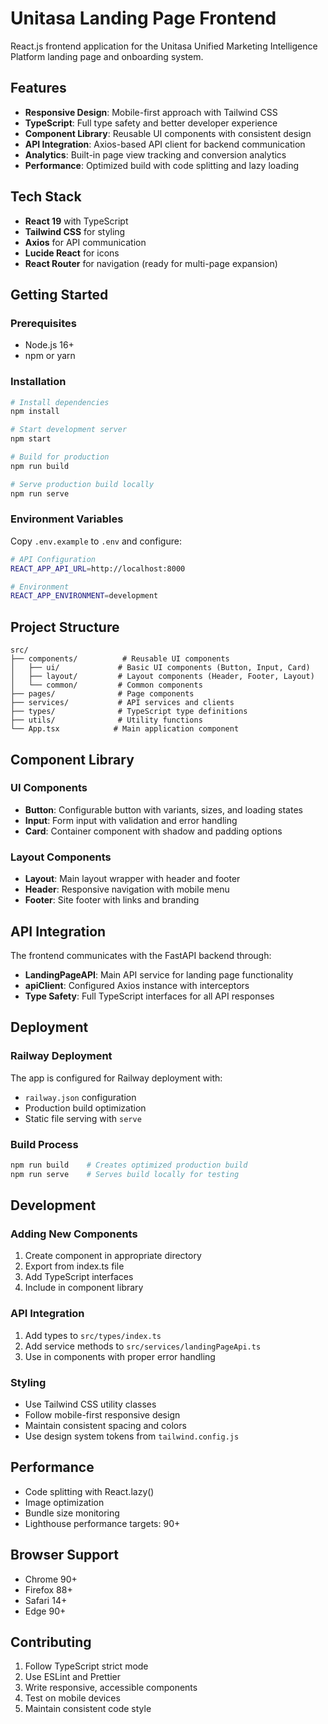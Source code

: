 # Unitasa Landing Page Frontend

React.js frontend application for the Unitasa Unified Marketing Intelligence Platform landing page and onboarding system.

## Features

- **Responsive Design**: Mobile-first approach with Tailwind CSS
- **TypeScript**: Full type safety and better developer experience
- **Component Library**: Reusable UI components with consistent design
- **API Integration**: Axios-based API client for backend communication
- **Analytics**: Built-in page view tracking and conversion analytics
- **Performance**: Optimized build with code splitting and lazy loading

## Tech Stack

- **React 19** with TypeScript
- **Tailwind CSS** for styling
- **Axios** for API communication
- **Lucide React** for icons
- **React Router** for navigation (ready for multi-page expansion)

## Getting Started

### Prerequisites

- Node.js 16+ 
- npm or yarn

### Installation

```bash
# Install dependencies
npm install

# Start development server
npm start

# Build for production
npm run build

# Serve production build locally
npm run serve
```

### Environment Variables

Copy `.env.example` to `.env` and configure:

```bash
# API Configuration
REACT_APP_API_URL=http://localhost:8000

# Environment
REACT_APP_ENVIRONMENT=development
```

## Project Structure

```
src/
├── components/          # Reusable UI components
│   ├── ui/             # Basic UI components (Button, Input, Card)
│   ├── layout/         # Layout components (Header, Footer, Layout)
│   └── common/         # Common components
├── pages/              # Page components
├── services/           # API services and clients
├── types/              # TypeScript type definitions
├── utils/              # Utility functions
└── App.tsx            # Main application component
```

## Component Library

### UI Components

- **Button**: Configurable button with variants, sizes, and loading states
- **Input**: Form input with validation and error handling
- **Card**: Container component with shadow and padding options

### Layout Components

- **Layout**: Main layout wrapper with header and footer
- **Header**: Responsive navigation with mobile menu
- **Footer**: Site footer with links and branding

## API Integration

The frontend communicates with the FastAPI backend through:

- **LandingPageAPI**: Main API service for landing page functionality
- **apiClient**: Configured Axios instance with interceptors
- **Type Safety**: Full TypeScript interfaces for all API responses

## Deployment

### Railway Deployment

The app is configured for Railway deployment with:

- `railway.json` configuration
- Production build optimization
- Static file serving with `serve`

### Build Process

```bash
npm run build    # Creates optimized production build
npm run serve    # Serves build locally for testing
```

## Development

### Adding New Components

1. Create component in appropriate directory
2. Export from index.ts file
3. Add TypeScript interfaces
4. Include in component library

### API Integration

1. Add types to `src/types/index.ts`
2. Add service methods to `src/services/landingPageApi.ts`
3. Use in components with proper error handling

### Styling

- Use Tailwind CSS utility classes
- Follow mobile-first responsive design
- Maintain consistent spacing and colors
- Use design system tokens from `tailwind.config.js`

## Performance

- Code splitting with React.lazy()
- Image optimization
- Bundle size monitoring
- Lighthouse performance targets: 90+

## Browser Support

- Chrome 90+
- Firefox 88+
- Safari 14+
- Edge 90+

## Contributing

1. Follow TypeScript strict mode
2. Use ESLint and Prettier
3. Write responsive, accessible components
4. Test on mobile devices
5. Maintain consistent code style